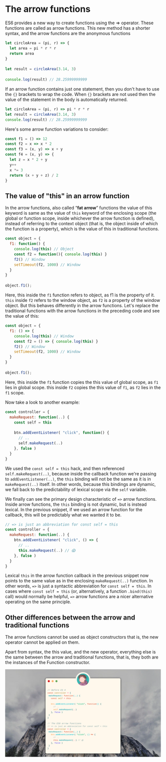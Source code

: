 # The arrow functions

ES6 provides a new way to create functions using the => operator. These functions are called as arrow functions. This new method has a shorter syntax, and the arrow functions are the anonymous functions

```javascript
let circleArea = (pi, r) => {
  let area = pi * r * r
  return area
}

let result = circleArea(3.14, 3)

console.log(result) // 28.25999999999
```

If an arrow function contains just one statement, then you don't have to use the `{}` brackets to wrap the code. When `{}` brackets are not used then the value of the statement in the body is automatically returned.

```javascript
let circleArea = (pi, r) => pi * r * r
let result = circleArea(3.14, 3)
console.log(result) // 28.25999999999
```

Here's some arrow function variations to consider:

```javascript
const f1 = () => 12
const f2 = x => x * 2
const f3 = (x, y) => x + y
const f4 = (x, y) => {
  let z = x * 2 + y
  y++
  x *= 3
  return (x + y + z) / 2
}
```

## The value of "this" in an arrow function

In the arrow functions, also called “**fat arrow**” functions the value of this keyword is same as the value of `this` keyword of the enclosing scope (the global or function scope, inside whichever the arrow function is defined), instead of referring to the context object (that is, the object inside of which the function is a property), which is the value of this in traditional functions.


```javascript
const object = {
  f1: function() {
    console.log(this) // Object
    const f2 = function(){ console.log(this) }
    f2() // Window
    setTimeout(f2, 1000) // Window
  }
}

object.f1();
```

Here, this inside the `f1` function refers to object, as f1 is the property of it. `this` inside `f2` refers to the window object, as `f2` is a property of the window object. But this behaves differently in the arrow functions. Let's replace the traditional functions with the arrow functions in the preceding code and see the value of this:

```javascript
const object = {
  f1: () => {
    console.log(this) // Window
    const f2 = () => { console.log(this) }
    f2() // Window
    setTimeout(f2, 1000) // Window
  }
}

object.f1();
```

Here, this inside the `f1` function copies the this value of global scope, as `f1` lies in global scope. this inside `f2` copies the this value of `f1`, as `f2` lies in the `f1` scope.

Now take a look to another example:

```javascript
const controller = {
  makeRequest: function(..) {
    const self = this

    btn.addEventListener( "click", function() {
      // ..
      self.makeRequest(..)
    }, false )
  }
}
```

We used the `const self = this` hack, and then referenced `self.makeRequest(..)`, because inside the callback function we're passing to `addEventListener(..)`, the `this` binding will not be the same as it is in `makeRequest(..)` itself. In other words, because this bindings are dynamic, we fall back to the predictability of lexical scope via the `self` variable.

We finally can see the primary design characteristic of `=>` arrow functions. Inside arrow functions, the `this` binding is not dynamic, but is instead lexical. In the previous snippet, if we used an arrow function for the callback, this will be predictably what we wanted it to be.

```javascript
// => is just an abbreviation for const self = this
const controller = {
  makeRequest: function(..) {
    btn.addEventListener( "click", () => {
      // ..
      this.makeRequest(..) // 😱
    }, false )
  }
}
```

Lexical `this` in the arrow function callback in the previous snippet now points to the same value as in the enclosing `makeRequest(..)` function. In other words, `=>` is just a syntactic abbreviation for `const self = this`. In cases where `const self = this` (or, alternatively, a function `.bind(this)` call) would normally be helpful, `=>` arrow functions are a nicer alternative operating on the same principle.

## Other differences between the arrow and traditional functions

The arrow functions cannot be used as object constructors that is, the new operator cannot be applied on them.

Apart from syntax, the this value, and the new operator, everything else is the same between the arrow and traditional functions, that is, they both are the instances of the Function constructor.


![Arrow Functions](images/05-arrow-functions.png)